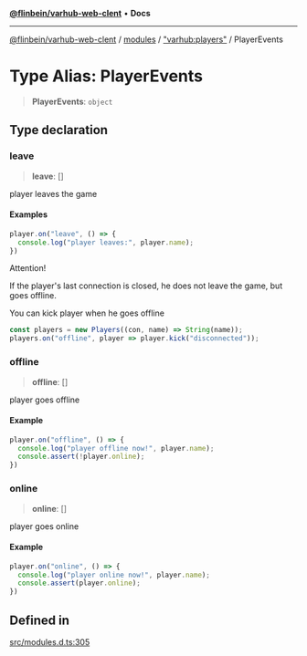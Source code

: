 [**@flinbein/varhub-web-clent**](../../../../README.md) • **Docs**

***

[@flinbein/varhub-web-clent](../../../../modules.md) / [modules](../../../README.md) / ["varhub:players"](../README.md) / PlayerEvents

# Type Alias: PlayerEvents

> **PlayerEvents**: `object`

## Type declaration

### leave

> **leave**: []

player leaves the game

#### Examples

```typescript
player.on("leave", () => {
  console.log("player leaves:", player.name);
})
```

Attention!

If the player's last connection is closed, he does not leave the game, but goes offline.

You can kick player when he goes offline

```typescript
const players = new Players((con, name) => String(name));
players.on("offline", player => player.kick("disconnected"));
```

### offline

> **offline**: []

player goes offline

#### Example

```typescript
player.on("offline", () => {
  console.log("player offline now!", player.name);
  console.assert(!player.online);
})
```

### online

> **online**: []

player goes online

#### Example

```typescript
player.on("online", () => {
  console.log("player online now!", player.name);
  console.assert(player.online);
})
```

## Defined in

[src/modules.d.ts:305](https://github.com/flinbein/varhub-web-client/blob/5849e057250037e1be4f38ff522ce95c9f4e116a/src/modules.d.ts#L305)
